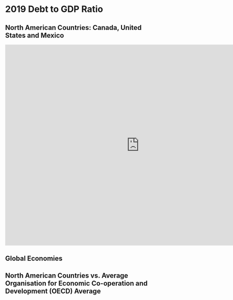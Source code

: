 # 2019 Debt to GDP Ratio 
## North American Countries: Canada, United States and Mexico

<iframe src="https://data.oecd.org/chart/6vxP" width="860" height="645" style="border: 0" mozallowfullscreen="true" webkitallowfullscreen="true" allowfullscreen="true"><a href="https://data.oecd.org/chart/6vxP" target="_blank">OECD Chart: General government debt, Total, % of GDP, Annual, 2019</a></iframe>

## Global Economies 
<div class="flourish-embed flourish-chart" data-src="visualisation/7700569"><script src="https://public.flourish.studio/resources/embed.js"></script></div>

## North American Countries vs. Average Organisation for Economic Co-operation and Development (OECD) Average
<div class="flourish-embed flourish-chart" data-src="visualisation/7700738"><script src="https://public.flourish.studio/resources/embed.js"></script></div>
